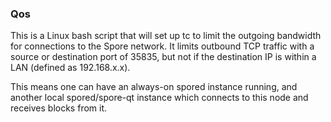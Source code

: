 ### Qos ###

This is a Linux bash script that will set up tc to limit the outgoing bandwidth for connections to the Spore network. It limits outbound TCP traffic with a source or destination port of 35835, but not if the destination IP is within a LAN (defined as 192.168.x.x).

This means one can have an always-on spored instance running, and another local spored/spore-qt instance which connects to this node and receives blocks from it.
